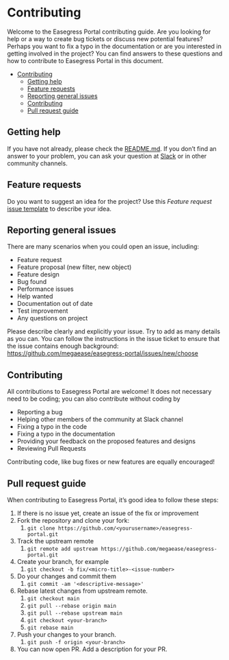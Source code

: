# Contributing

Welcome to the Easegress Portal contributing guide. Are you looking for help or a way to create bug tickets or discuss new potential features? Perhaps you want to fix a typo in the documentation or are you interested in getting involved in the project? You can find answers to these questions and how to contribute to Easegress Portal in this document.

- [Contributing](#contributing)
  - [Getting help](#getting-help)
  - [Feature requests](#feature-requests)
  - [Reporting general issues](#reporting-general-issues)
  - [Contributing](#contributing-1)
  - [Pull request guide](#pull-request-guide)

## Getting help

If you have not already, please check the [README.md](./README.md#getting-started). If you don’t find an answer to your problem, you can ask your question at [Slack](./README.md#community) or in other community channels.

## Feature requests

Do you want to suggest an idea for the project? Use this *Feature request* [issue template](https://github.com/megaease/easegress-portal/issues/new?template=feature_request.md) to describe your idea.

## Reporting general issues

There are many scenarios when you could open an issue, including:

- Feature request
- Feature proposal (new filter, new object)
- Feature design
- Bug found
- Performance issues
- Help wanted
- Documentation out of date
- Test improvement
- Any questions on project

Please describe clearly and explicitly your issue. Try to add as many details as you can. You can follow the instructions in the issue ticket to ensure that the issue contains enough background: https://github.com/megaease/easegress-portal/issues/new/choose

## Contributing

All contributions to Easegress Portal are welcome! It does not necessary need to be coding; you can also contribute without coding by

- Reporting a bug
- Helping other members of the community at Slack channel
- Fixing a typo in the code
- Fixing a typo in the documentation
- Providing your feedback on the proposed features and designs
- Reviewing Pull Requests

Contributing code, like bug fixes or new features are equally encouraged!

## Pull request guide

When contributing to Easegress Portal, it’s good idea to follow these steps:

1. If there is no issue yet, create an issue of the fix or improvement
2. Fork the repository and clone your fork:
   1. `git clone https://github.com/<yourusername>/easegress-portal.git`
3. Track the upstream remote
   1. `git remote add upstream https://github.com/megaease/easegress-portal.git`
4. Create your branch, for example
   1. `git checkout -b fix/<micro-title>-<issue-number>`
5. Do your changes and commit them
   1. `git commit -am '<descriptive-message>'`
6. Rebase latest changes from upstream remote.
   1. `git checkout main`
   2. `git pull --rebase origin main`
   3. `git pull --rebase upstream main`
   4. `git checkout <your-branch>`
   5. `git rebase main`
7. Push your changes to your branch.
   1. `git push -f origin <your-branch>`
8. You can now open PR. Add a description for your PR.
